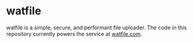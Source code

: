 watfile
=======

watfile is a simple, secure, and performant file uploader. The code in this repository currently powers the service at [watfile.com](https://watfile.com).
